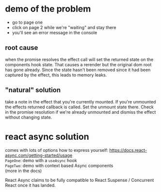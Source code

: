 # demo of the problem

- go to page one
- click on page 2 while we're "waiting" and stay there
- you'll see an error message in the console

## root cause

when the promise resolves the effect call will set the returned state on the components hook state.
That causes a rerender but the original dom root has gone already.
Since the state hasn't been removed since it had been captured by the effect, this leads to memory leaks.

## "natural" solution

take a note in the effect that you're currently mounted.
If you're unmounted the effects returned callback is called. Set the unmount state there.
Check in the promise resolution if we're already unmounted and dismiss the effect without changing state.

# react async solution

comes with lots of options how to express yourself: https://docs.react-async.com/getting-started/usage  
`PageOne`: demo with a `useAsync` hook  
`PageTwo`: demo with context based Async components  
(more in the docs)

React Async claims to be fully compatible to React Suspense / Concurrent React once it has landed.
